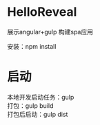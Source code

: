 # HelloReveal
展示angular+gulp 构建spa应用

安装：npm install 

# 启动
 本地开发启动任务：gulp   
 打包：gulp build   
 打包后启动：gulp dist
